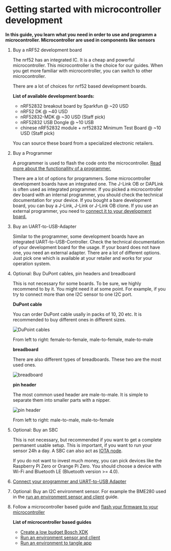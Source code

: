 # Getting started with microcontroller development
**In this guide, you learn what you need in order to use and programm a microcontroller. Microcontroller are used in components like sensors**

1. Buy a nRF52 development board

    The nrf52 has an integrated IC. It is a cheap and powerful microcontroller. 
    This microcontroller is the choice for our guides. 
    When you get more familiar with microcontroller, you can switch to other microcontroller.
    
    There are a lot of choices for nrf52 based development boards.
    
    **List of available development boards:**
    
     - nRF52832 breakout board by Sparkfun @ ~20 USD
     - nRF52 DK @ ~40 USD
     - nRF52832-MDK @ ~30 USD (Staff pick)
     - nRF52832 USB Dongle @ ~10 USB
     - chinese nRF52832 module + nrf52832 Minimum Test Board @ ~10 USD (Staff pick)
    
    You can source these board from a specialized electronic retailers. 
    
2. Buy a Programmer

    A programmer is used to flash the code onto the microcontroller. 
    [Read more about the functionallity of a programmer.](https://www.engineersgarage.com/tutorials/microcontroller-programmer-burner)
    
    There are a lot of options for programmers. 
    Some microcontroller development boards have an integrated one. 
    The J-Link OB or DAPLink is often used as integrated programmer.
    If you picked a microcontroller dev board with an internal programmer, 
    you should check the technical documentation for your device. 
    If you bought a bare development board, you can buy a J-Link, J-Link or J-Link OB clone.
    If you use an external programmer, you need to [connect it to your development board.](connect-programmer-and-uart-adapter.md)
    
4. Buy an UART-to-USB-Adapter

    Similar to the programmer, some development boards have an integrated UART-to-USB-Controller.
    Check the technical documentation of your development board for the usage.
    If your board does not have one, you need an external adapter. 
    There are a lot of different options. 
    Just pick one which is available at your retailer and works for your operation system.
    
5. Optional: Buy DuPont cables, pin headers and breadboard

    This is not necessary for some boards. To be sure, we highly recommend to by it.
    You might need it at some point.
    For example, if you try to connect more than one I2C sensor to one I2C port. 

    **DuPont cable**
    
    You can order DuPont cable usally in packs of 10, 20 etc.
    It is recommended to buy different ones in different sizes.
    
    ![DuPoint cables](../images/dupont_cable.png)
    
    From left to right: female-to-female, male-to-female, male-to-male
    
    **breadboard**
    
    There are also different types of breadboards. These two are the most used ones.
    
    ![breadboard](../images/breadboards.png)
    
    **pin header**
    
    The most common used header are male-to-male. 
    It is simple to separate them into smaller parts with a nipper.
    
    ![pin header](../images/pin_header.png)
    
    From left to right: male-to-male, male-to-female
    
    
6. Optional: Buy an SBC

    This is not necessary, but recommended if you want to get a complete permanent usable setup.
    This is important, if you want to run your sensor 24h a day. A SBC can also act as [IOTA node](root://ciri/0.1/how-to-guides/run-a-ciri-node-on-an-sbc.md).
    
    If you do not want to invest much money, you can pick devices like the Raspberry Pi Zero or Orange Pi Zero. 
    You should choose a device with Wi-Fi and Bluetooth LE (Bluetooth version >= 4.0).
    
7. [Connect your programmer and UART-to-USB Adapter](connect-programmer-and-uart-adapter.md)

8. Optional: Buy an I2C environment sensor. For example the BME280 used in the [run an environment sensor and client](run-a-environment-sensor-and-client.md) guide.

9. Follow a microcontroller based guide and [flash your firmware to your microcontroller](how-to-flash-your-sensor.md)

    **List of microcontroller based guides**
    
    - [Create a low budget Bosch XDK](create-a-low-budget-bosch-xdk-clone.md)
    - [Run an environment sensor and client](run-a-environment-sensor-and-client.md)
    - [Run an environment to tangle app](run-an-environment-to-tangle-app.md)
     
    
    